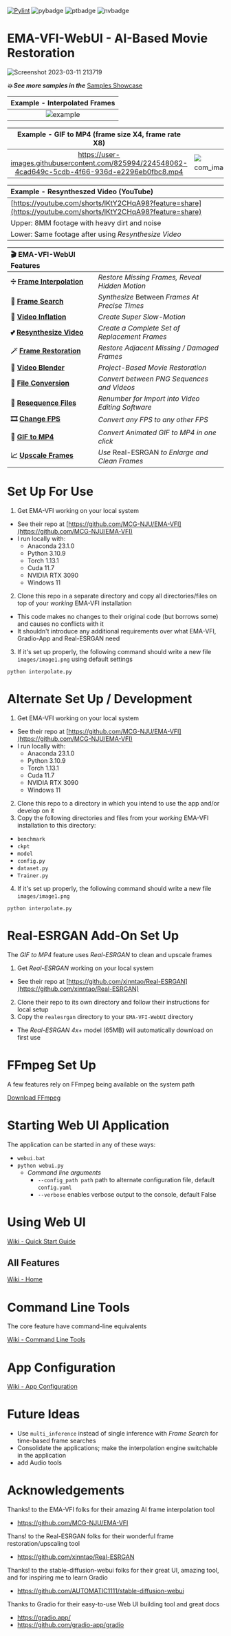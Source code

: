 [![Pylint](https://github.com/jhogsett/EMA-VFI-WebUI/actions/workflows/pylint.yml/badge.svg)](https://github.com/jhogsett/EMA-VFI-WebUI/actions/workflows/pylint.yml)
![pybadge](https://img.shields.io/badge/Python-3.10.9-4380b0)
![ptbadge](https://img.shields.io/badge/Torch-1.13.1-ee4b28)
![nvbadge](https://img.shields.io/badge/Cuda-11.7-76b900)

# EMA-VFI-WebUI - AI-Based Movie Restoration

![Screenshot 2023-03-11 213719](https://user-images.githubusercontent.com/825994/224527350-40808713-2f0b-4110-a544-a56b44ed18bf.png)

_**💥 See more samples in the**_ [Samples Showcase](https://github.com/jhogsett/EMA-VFI-WebUI/wiki/Samples-Showcase)

| Example - Interpolated Frames |
|:--:|
| ![example](https://user-images.githubusercontent.com/825994/224527362-90fb4b00-8433-44e9-a179-7c34dcd5f24e.gif) |

<!-- | Example - Video Inflation (YouTube) |
|:--:|
| [Demo of 32X Video Inflation with marked original frames](https://youtu.be/rOiALIN805w) |-->

| Example - GIF to MP4 (frame size X4, frame rate X8) | Example - Original GIF |
|:--:|:--:|
| https://user-images.githubusercontent.com/825994/224548062-4cad649c-5cdb-4f66-936d-e2296eb0fbc8.mp4 | ![http_t0 tagstat com_image03_0_21c475648484948484881505552](https://user-images.githubusercontent.com/825994/224527434-85668d32-a363-4c9a-85c0-535341c598de.gif) |

| Example - Resyntheszed Video (YouTube) |
|:--|
| [https://youtube.com/shorts/lKtY2CHqA98?feature=share](https://youtube.com/shorts/lKtY2CHqA98?feature=share) |
| Upper: 8MM footage with heavy dirt and noise |
| Lower: Same footage after using _Resynthesize Video_ |

| 🎬 EMA-VFI-WebUI Features | &nbsp; |
|:--|:--|
| **➗ [Frame Interpolation](https://github.com/jhogsett/EMA-VFI-WebUI/wiki/Frame-Interpolation)** | _Restore Missing Frames, Reveal Hidden Motion_ |
| **🔎 [Frame Search](https://github.com/jhogsett/EMA-VFI-WebUI/wiki/Frame-Search)** | _Synthesize_ Between _Frames At Precise Times_ |
| **🎈 [Video Inflation](https://github.com/jhogsett/EMA-VFI-WebUI/wiki/Video-Inflation)** | _Create Super Slow-Motion_ |
| **💕 [Resynthesize Video](https://github.com/jhogsett/EMA-VFI-WebUI/wiki/Resynthesize-Video)** | _Create a Complete Set of Replacement Frames_ |
| **🪄 [Frame Restoration](https://github.com/jhogsett/EMA-VFI-WebUI/wiki/Frame-Restoration)** | _Restore Adjacent Missing / Damaged Frames_ |
| **🔬 [Video Blender](https://github.com/jhogsett/EMA-VFI-WebUI/wiki/Video-Blender)** | _Project-Based Movie Restoration_ |
| **📁 [File Conversion](https://github.com/jhogsett/EMA-VFI-WebUI/wiki/Tools)** | _Convert between PNG Sequences and Videos_ |
| **🔢 [Resequence Files](https://github.com/jhogsett/EMA-VFI-WebUI/wiki/Resequence-Files)** | _Renumber for Import into Video Editing Software_ |
| **🎞️ [Change FPS](https://github.com/jhogsett/EMA-VFI-WebUI/wiki/Change-FPS)** | _Convert any FPS to any other FPS_ |
| **💎 [GIF to MP4](https://github.com/jhogsett/EMA-VFI-WebUI/wiki/GIF-to-MP4)** | _Convert Animated GIF to MP4 in one click_ |
| **📈 [Upscale Frames](https://github.com/jhogsett/EMA-VFI-WebUI/wiki/Upscale-Frames)** | _Use_ Real-ESRGAN _to Enlarge and Clean Frames_ |

# Set Up For Use

1. Get EMA-VFI working on your local system
- See their repo at [https://github.com/MCG-NJU/EMA-VFI](https://github.com/MCG-NJU/EMA-VFI)
- I run locally with:
  - Anaconda 23.1.0
  - Python 3.10.9
  - Torch 1.13.1
  - Cuda 11.7
  - NVIDIA RTX 3090
  - Windows 11
2. Clone this repo in a separate directory and copy all directories/files on top of your *working* EMA-VFI installation
- This code makes no changes to their original code (but borrows some) and causes no conflicts with it
- It shouldn't introduce any additional requirements over what EMA-VFI, Gradio-App and Real-ESRGAN need
3. If it's set up properly, the following command should write a new file `images/image1.png` using default settings

`python interpolate.py`

# Alternate Set Up / Development

1. Get EMA-VFI working on your local system
- See their repo at [https://github.com/MCG-NJU/EMA-VFI](https://github.com/MCG-NJU/EMA-VFI)
- I run locally with:
  - Anaconda 23.1.0
  - Python 3.10.9
  - Torch 1.13.1
  - Cuda 11.7
  - NVIDIA RTX 3090
  - Windows 11
2. Clone this repo to a directory in which you intend to use the app and/or develop on it
3. Copy the following directories and files from your *working* EMA-VFI installation to this directory:
- `benchmark`
- `ckpt`
- `model`
- `config.py`
- `dataset.py`
- `Trainer.py`
4. If it's set up properly, the following command should write a new file `images/image1.png`

`python interpolate.py`

# Real-ESRGAN Add-On Set Up

The _GIF to MP4_ feature uses _Real-ESRGAN_ to clean and upscale frames

1. Get _Real-ESRGAN_ working on your local system
- See their repo at [https://github.com/xinntao/Real-ESRGAN](https://github.com/xinntao/Real-ESRGAN)
2. Clone their repo to its own directory and follow their instructions for local setup
3. Copy the `realesrgan` directory to your `EMA-VFI-WebUI` directory
* The _Real-ESRGAN 4x+_ model (65MB) will automatically download on first use

# FFmpeg Set Up

A few features rely on FFmpeg being available on the system path

[Download FFmpeg](https://ffmpeg.org/download.html)

# Starting Web UI Application

The application can be started in any of these ways:
- `webui.bat`
- `python webui.py`
  - _Command line arguments_
    - `--config_path path` path to alternate configuration file, default `config.yaml`
    - `--verbose` enables verbose output to the console, default False

# Using Web UI

[Wiki - Quick Start Guide](https://github.com/jhogsett/VFIformer-WebUI/wiki/Quick-Start-Guide)

## All Features

[Wiki - Home](https://github.com/jhogsett/VFIformer-WebUI/wiki)

# Command Line Tools

The core feature have command-line equivalents

[Wiki - Command Line Tools](https://github.com/jhogsett/VFIformer-WebUI/wiki/Command-Line-Tools)

# App Configuration

[Wiki - App Configuration](https://github.com/jhogsett/VFIformer-WebUI/wiki/App-Configuration)

# Future Ideas

- Use `multi_inference` instead of single inference with _Frame Search_ for time-based frame searches
- Consolidate the applications; make the interpolation engine switchable in the application
- add Audio tools

<!--# My Public Uses of VFIformer

YouTube
- Feb 01 2023 "Fun with AI: De-Ticking a Ticking Clock" https://youtu.be/JhibFQvP7X0
- Jan 28 2023 "Fun with AI: Infinite Slow Motion" https://youtu.be/sKQKuYU-fcQ
- Jan 24 2023 "Fun with AI: Me as a Baby, Restoring 60 year old 8mm film" https://youtu.be/PiLv5u1PYiE
-->

# Acknowledgements

Thanks! to the EMA-VFI folks for their amazing AI frame interpolation tool
- https://github.com/MCG-NJU/EMA-VFI

Thans! to the Real-ESRGAN folks for their wonderful frame restoration/upscaling tool
- https://github.com/xinntao/Real-ESRGAN

Thanks! to the stable-diffusion-webui folks for their great UI, amazing tool, and for inspiring me to learn Gradio
- https://github.com/AUTOMATIC1111/stable-diffusion-webui

Thanks to Gradio for their easy-to-use Web UI building tool and great docs
- https://gradio.app/
- https://github.com/gradio-app/gradio

<!-- Royalty-Free Videos used for the examples
- "FunfaIr in Barcelona" https://motionarray.com/stock-video/funfair-in-barcelona-1163645/
- "Batter Misses A Pitch" https://motionarray.com/stock-video/batter-misses-a-pitch-1231021/
- "Bursting A Balloon" https://motionarray.com/stock-video/bursting-a-balloon-253645/ -->
